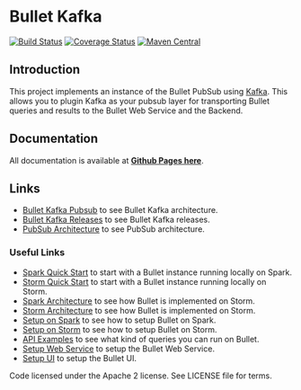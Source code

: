 # Bullet Kafka

[![Build Status](https://travis-ci.com/bullet-db/bullet-kafka.svg?branch=master)](https://travis-ci.com/bullet-db/bullet-kafka) [![Coverage Status](https://coveralls.io/repos/github/bullet-db/bullet-kafka/badge.svg?branch=master)](https://coveralls.io/github/bullet-db/bullet-kafka?branch=master) [![Maven Central](https://maven-badges.herokuapp.com/maven-central/com.yahoo.bullet/bullet-kafka/badge.svg)](https://maven-badges.herokuapp.com/maven-central/com.yahoo.bullet/bullet-kafka/)

## Introduction

This project implements an instance of the Bullet PubSub using [Kafka](https://kafka.apache.org). This allows you to plugin Kafka as your pubsub layer for transporting Bullet queries and results to the Bullet Web Service and the Backend.

## Documentation

All documentation is available at **[Github Pages here](https://bullet-db.github.io/)**.

## Links

* [Bullet Kafka Pubsub](https://bullet-db.github.io/pubsub/kafka/) to see Bullet Kafka architecture.
* [Bullet Kafka Releases](https://bullet-db.github.io/releases/#bullet-kafka) to see Bullet Kafka releases.
* [PubSub Architecture](https://bullet-db.github.io/pubsub/architecture/) to see PubSub architecture.

### Useful Links

* [Spark Quick Start](https://bullet-db.github.io/quick-start/spark) to start with a Bullet instance running locally on Spark.
* [Storm Quick Start](https://bullet-db.github.io/quick-start/storm) to start with a Bullet instance running locally on Storm.
* [Spark Architecture](https://bullet-db.github.io/backend/spark-architecture/) to see how Bullet is implemented on Storm.
* [Storm Architecture](https://bullet-db.github.io/backend/storm-architecture/) to see how Bullet is implemented on Storm.
* [Setup on Spark](https://bullet-db.github.io/backend/spark-setup/) to see how to setup Bullet on Spark.
* [Setup on Storm](https://bullet-db.github.io/backend/storm-setup/) to see how to setup Bullet on Storm.
* [API Examples](https://bullet-db.github.io/ws/examples/) to see what kind of queries you can run on Bullet.
* [Setup Web Service](https://bullet-db.github.io/ws/setup/) to setup the Bullet Web Service.
* [Setup UI](https://bullet-db.github.io/ui/setup/) to setup the Bullet UI.

Code licensed under the Apache 2 license. See LICENSE file for terms.
